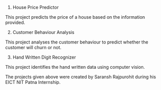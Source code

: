 1. House Price Predictor

This project predicts the price of a house based on the information provided.

2. Customer Behaviour Analysis

This project analyses the customer behaviour to predict whether the customer will churn or not.

3. Hand Written Digit Recognizer 

This project identifies the hand written data using computer vision.

The projects given above were created by Saransh Rajpurohit during his EICT NIT Patna Internship.
